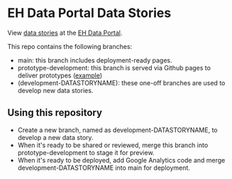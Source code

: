 # EH Data Portal Data Stories
View [data stories](https://a816-dohbesp.nyc.gov/IndicatorPublic/Infographic.aspx) at the [EH Data Portal](https://a816-dohbesp.nyc.gov/IndicatorPublic/).

This repo contains the following branches:
- main: this branch includes deployment-ready pages.
- prototype-development: this branch is served via Github pages to deliver prototypes ([example](https://nycehs.github.io/data-stories/aq-cooking/index.html))
- (development-DATASTORYNAME): these one-off branches are used to develop new data stories. 

## Using this repository
- Create a new branch, named as development-DATASTORYNAME, to develop a new data story.
- When it's ready to be shared or reviewed, merge this branch into prototype-development to stage it for preview.
- When it's ready to be deployed, add Google Analytics code and merge development-DATASTORYNAME into main for deployment. 
